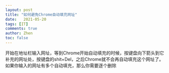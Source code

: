 ```yaml
---
layout: post
title: "如何避免Chrome自动填充网址"
date:   2021-05-20
tags: [IT]
comments: true
author: Zhen
toc: false
---
```

开始在地址栏输入网址，等到Chrome开始自动填充的时候，按键盘向下箭头到它补充的网址处，按键盘的shit+Del，之后Chrome就不会再自动填充这个网址了。如果你输入的网址有多个自动填充，那么你需要逐个删除
<!--stackedit_data:
eyJoaXN0b3J5IjpbLTg2MjgyODgzMiwtODYyODI4ODMyXX0=
-->